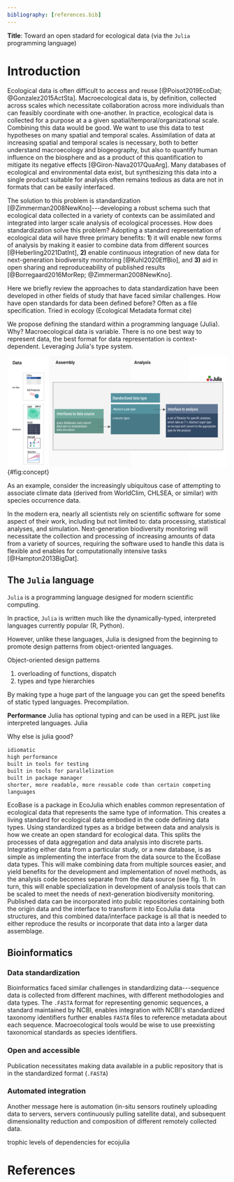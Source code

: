 ```yaml
---
bibliography: [references.bib]
---
```


__Title__: Toward an open stadard for ecological data (via the `Julia` programming
language)


# Introduction



Ecological data is often difficult to access and reuse [@Poisot2019EcoDat;
@Gonzalez2015ActSta]. Macroecological data is, by definition, collected across
scales which necessitate collaboration across more individuals than can feasibly
coordinate with one-another. In practice, ecological data is collected for a
purpose at a a given spatial/temporal/organizational scale. Combining this data
would be good. We want to use this data to test hypotheses on many spatial and
temporal scales. Assimilation of data at increasing spatial and temporal scales
is necessary, both to better understand macroecology and biogeography, but also
to quantify human influence on the biosphere and as a product of this
quantification to mitigate its negative effects [@Giron-Nava2017QuaArg]. Many
databases of ecological and environmental data exist, but synthesizing this data
into a single product suitable for analysis often remains tedious as data are
not in formats that can be easily interfaced.


The solution to this problem is standardization [@Zimmerman2008NewKno]---developing
a robust schema such that ecological data collected in a variety of contexts can
be assimilated and integrated into larger scale analysis of ecological
processes. How does standardization solve this problem? Adopting a standard
representation of ecological data will have three primary benefits: **1**) it
will enable new forms of analysis by making it easier to combine data from
different sources [@Heberling2021DatInt], **2)** enable continuous integration
of new data for next-generation biodiversity monitoring [@Kuhl2020EffBio], and
**3)** aid in open sharing and reproduceability of published results
[@Borregaard2016MorRep; @Zimmerman2008NewKno].

Here we briefly review the approaches to data standardization have been developed in other fields of
study that have faced similar challenges.
How have open standards for data been defined before?
Often as a file specification. Tried in ecology (Ecological Metadata format cite)

We propose defining the standard within a programming language (Julia).
Why? Macroecological data is variable. There is no one best way to represent data,
the best format for data representation is context-dependent. Leveraging Julia's
type system.

![todo](./figures/concept.png){#fig:concept}

As an example, consider the increasingly ubiquitous case of attempting to associate
climate data (derived from WorldClim, CHLSEA, or similar) with species occurrence
data.



In the modern era, nearly all scientists rely on scientific software for some
aspect of their work, including but not limited to:
data processing, statistical analyses, and simulation.
Next-generation biodiversity monitoring will
necessitate the collection and processing of increasing amounts of data from a
variety of sources, requiring the software used to handle this data
is flexible and enables for computationally intensive tasks [@Hampton2013BigDat].






## The `Julia` language

`Julia` is a programming language designed for modern scientific computing.  

In practice, `Julia` is written much like the dynamically-typed, interpreted
languages currently popular (R, Python).

However, unlike these languages, Julia is designed from the beginning to promote
design patterns from object-oriented languages.  

Object-oriented design patterns
  1. overloading of functions, dispatch
  2. types and type hierarchies

By making type a huge part of the language you can get the speed benefits of
static typed languages. Precompilation.

**Performance** Julia has optional typing and can be used in a REPL just like interpreted
languages. Julia

Why else is julia good?

    idiomatic
    high performance
    built in tools for testing
    built in tools for parallelization
    built in package manager
    shorter, more readable, more reusable code than certain competing languages



EcoBase is a package in EcoJulia which enables common representation of ecological data that represents the same type of information. This creates a living standard for ecological data embodied in the code defining data types. Using standardized types as a bridge between data and analysis is how we create an open standard for ecological data. This splits the processes of data aggregation and data analysis into discrete parts.
Integrating either data from a particular study, or a new database, is as simple as implementing the interface from the data source to the EcoBase data types. This will make combining data from multiple sources easier, and yield benefits for the development and implementation of novel methods, as the analysis code becomes separate from the data source (see fig. 1). In turn, this will enable specialization in development of analysis tools that can be scaled to meet the needs of next-generation biodiversity monitoring. Published data can be incorporated into public repositories containing both the origin data and the interface to transform it into EcoJulia data structures, and this combined data/interface package is all that is needed to either reproduce the results or incorporate that data into a larger data assemblage.



## Bioinformatics

### Data standardization

Bioinformatics faced similar challenges in standardizing data---sequence data is
collected from different machines, with different methodologies and data types.
The `.FASTA` format for representing genomic sequences, a standard maintained by
NCBI, enables integration with NCBI's standardized taxonomy identifiers further
enables `FASTA` files to reference metadata about each sequence. Macroecological
tools would be wise to use preexisting taxonomical standards as species
identifiers.

### Open and accessible

Publication necessitates making data available in a public repository that is
in the standardized format (`.FASTA`)

### Automated integration

Another message here is automation (in-situ sensors routinely uploading data to
servers, servers continuously pulling satellite data), and subsequent
dimensionality reduction and composition of different remotely collected data.




trophic levels of dependencies for ecojulia


# References
